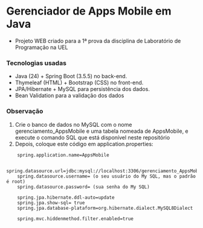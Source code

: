 # Gerenciador de Apps Mobile em Java

- Projeto WEB criado para a 1ª prova da disciplina de Laboratório de Programação na UEL

### Tecnologias usadas

- Java (24) + Spring Boot (3.5.5) no back-end.
- Thymeleaf (HTML) + Bootstrap (CSS) no front-end.
- JPA/Hibernate + MySQL para persistência dos dados.
- Bean Validation para a validação dos dados

### Observação

1) Crie o banco de dados no MySQL com o nome gerenciamento_AppsMobile e uma tabela nomeada de AppsMobile, e execute o comando SQL que está disponível neste repositório
2) Depois, coloque este código em application.properties:
   
  ```
      spring.application.name=AppsMobile
      
      spring.datasource.url=jdbc:mysql://localhost:3306/gerenciamento_AppsMobile
      spring.datasource.username= (o seu usuário do My SQL, mas o padrão é root)
      spring.datasource.password= (sua senha do My SQL)
      
      spring.jpa.hibernate.ddl-auto=update
      spring.jpa.show-sql= true
      spring.jpa.database-plataform=org.hibernate.dialect.MySQL8Dialect
      
      spring.mvc.hiddenmethod.filter.enabled=true
  ```
